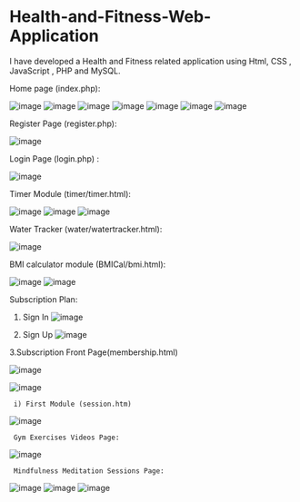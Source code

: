 # Health-and-Fitness-Web-Application
I have developed a Health and Fitness related application using Html, CSS , JavaScript , PHP and MySQL.

Home page (index.php):

![image](https://github.com/Ashvini8879/Health-and-Fitness-Web-Application/assets/170402064/b2bae061-ad7b-4245-856e-d3d1d989c66f)
![image](https://github.com/Ashvini8879/Health-and-Fitness-Web-Application/assets/170402064/3c67c52c-6892-47b2-a4ad-c0f08fbe40e9)
![image](https://github.com/Ashvini8879/Health-and-Fitness-Web-Application/assets/170402064/e8c7b97e-d97b-45be-a0e2-be869adc9148)
![image](https://github.com/Ashvini8879/Health-and-Fitness-Web-Application/assets/170402064/c7f69359-f9c7-45c7-bbe9-c09f2ed3e37c)
![image](https://github.com/Ashvini8879/Health-and-Fitness-Web-Application/assets/170402064/a7ac17af-4436-4920-814d-6a11b5dc595f)
![image](https://github.com/Ashvini8879/Health-and-Fitness-Web-Application/assets/170402064/4f38f9e4-be28-4e27-a6d1-b1cf1d2a7daa)
![image](https://github.com/Ashvini8879/Health-and-Fitness-Web-Application/assets/170402064/2018dc96-94ff-4391-b230-eaee254308b9)


Register Page (register.php):

![image](https://github.com/Ashvini8879/Health-and-Fitness-Web-Application/assets/170402064/fa018487-6d0b-4ff4-93ef-108118384174)

Login Page (login.php) :

![image](https://github.com/Ashvini8879/Health-and-Fitness-Web-Application/assets/170402064/941d3ea4-fd8e-418e-9414-b20c87ef6aad)

Timer Module (timer/timer.html):

![image](https://github.com/Ashvini8879/Health-and-Fitness-Web-Application/assets/170402064/d6463613-a483-44d7-8b20-49cfd0af8f80)
![image](https://github.com/Ashvini8879/Health-and-Fitness-Web-Application/assets/170402064/e1cb9af5-d80b-4fc1-9b42-7fe136316ac0)
![image](https://github.com/Ashvini8879/Health-and-Fitness-Web-Application/assets/170402064/3066d411-3a45-47a3-ae24-9cb5243ee420)

Water Tracker (water/watertracker.html):

![image](https://github.com/Ashvini8879/Health-and-Fitness-Web-Application/assets/170402064/1b775dc1-457a-4007-87c5-921a93bd598a)

BMI calculator module (BMICal/bmi.html):

![image](https://github.com/Ashvini8879/Health-and-Fitness-Web-Application/assets/170402064/bf6ebb27-5a3f-4e31-9774-8f2cd2b51709)
![image](https://github.com/Ashvini8879/Health-and-Fitness-Web-Application/assets/170402064/da3dc61e-1999-4b1d-b64c-bc7ac56b1cd5)

Subscription Plan:

1. Sign In
![image](https://github.com/Ashvini8879/Health-and-Fitness-Web-Application/assets/170402064/d648b987-54ef-43a3-97c9-44249f3a912c)

2. Sign Up
![image](https://github.com/Ashvini8879/Health-and-Fitness-Web-Application/assets/170402064/4cc76978-8525-48bf-a564-6f76aa247155)

3.Subscription Front Page(membership.html)

![image](https://github.com/Ashvini8879/Health-and-Fitness-Web-Application/assets/170402064/0090f15e-6d67-479c-b5ae-45bfe84f4c54)

![image](https://github.com/Ashvini8879/Health-and-Fitness-Web-Application/assets/170402064/9dd97c08-5986-4c50-ab59-d8fe1db30f89)

     i) First Module (session.htm)
        
![image](https://github.com/Ashvini8879/Health-and-Fitness-Web-Application/assets/170402064/b05bcd51-f510-4b0c-a968-08028196a4ba)

     Gym Exercises Videos Page:
![image](https://github.com/Ashvini8879/Health-and-Fitness-Web-Application/assets/170402064/b063b1e1-895e-42c0-8f65-5a6a762e024a)

     Mindfulness Meditation Sessions Page:
![image](https://github.com/Ashvini8879/Health-and-Fitness-Web-Application/assets/170402064/98b3bac3-81b2-42ba-8abc-abfd5da837e7)
![image](https://github.com/Ashvini8879/Health-and-Fitness-Web-Application/assets/170402064/f78a2988-8eaa-441c-bc18-013b168a60cd)
![image](https://github.com/Ashvini8879/Health-and-Fitness-Web-Application/assets/170402064/41ca9d8d-f44f-4174-9e47-19b5323b3b39)


